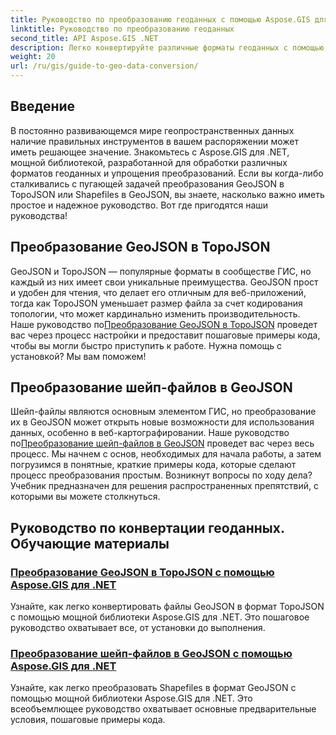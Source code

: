 ```yaml
---
title: Руководство по преобразованию геоданных с помощью Aspose.GIS для .NET
linktitle: Руководство по преобразованию геоданных
second_title: API Aspose.GIS .NET
description: Легко конвертируйте различные форматы геоданных с помощью Aspose.GIS для .NET. Изучите наши руководства по GeoJSON, TopoJSON и Shapefiles.
weight: 20
url: /ru/gis/guide-to-geo-data-conversion/
---
```

## Введение

В постоянно развивающемся мире геопространственных данных наличие правильных инструментов в вашем распоряжении может иметь решающее значение. Знакомьтесь с Aspose.GIS для .NET, мощной библиотекой, разработанной для обработки различных форматов геоданных и упрощения преобразований. Если вы когда-либо сталкивались с пугающей задачей преобразования GeoJSON в TopoJSON или Shapefiles в GeoJSON, вы знаете, насколько важно иметь простое и надежное руководство. Вот где пригодятся наши руководства!

## Преобразование GeoJSON в TopoJSON

GeoJSON и TopoJSON — популярные форматы в сообществе ГИС, но каждый из них имеет свои уникальные преимущества. GeoJSON прост и удобен для чтения, что делает его отличным для веб-приложений, тогда как TopoJSON уменьшает размер файла за счет кодирования топологии, что может кардинально изменить производительность. Наше руководство по[Преобразование GeoJSON в TopoJSON](./converting-geojson-to-topojson/) проведет вас через процесс настройки и предоставит пошаговые примеры кода, чтобы вы могли быстро приступить к работе. Нужна помощь с установкой? Мы вам поможем!

## Преобразование шейп-файлов в GeoJSON

 Шейп-файлы являются основным элементом ГИС, но преобразование их в GeoJSON может открыть новые возможности для использования данных, особенно в веб-картографировании. Наше руководство по[Преобразование шейп-файлов в GeoJSON](./converting-shapefile-to-geojson/) проведет вас через весь процесс. Мы начнем с основ, необходимых для начала работы, а затем погрузимся в понятные, краткие примеры кода, которые сделают процесс преобразования простым. Возникнут вопросы по ходу дела? Учебник предназначен для решения распространенных препятствий, с которыми вы можете столкнуться.

## Руководство по конвертации геоданных. Обучающие материалы
### [Преобразование GeoJSON в TopoJSON с помощью Aspose.GIS для .NET](./converting-geojson-to-topojson/)
Узнайте, как легко конвертировать файлы GeoJSON в формат TopoJSON с помощью мощной библиотеки Aspose.GIS для .NET. Это пошаговое руководство охватывает все, от установки до выполнения.
### [Преобразование шейп-файлов в GeoJSON с помощью Aspose.GIS для .NET](./converting-shapefile-to-geojson/)
Узнайте, как легко преобразовать Shapefiles в формат GeoJSON с помощью мощной библиотеки Aspose.GIS для .NET. Это всеобъемлющее руководство охватывает основные предварительные условия, пошаговые примеры кода.